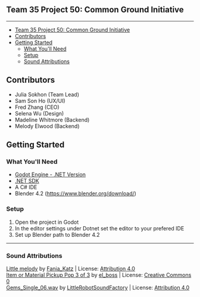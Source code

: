 ## Team 35 Project 50: Common Ground Initiative

---

- [Team 35 Project 50: Common Ground Initiative](#team-35-project-50-common-ground-initiative)
- [Contributors](#contributors)
- [Getting Started](#getting-started)
  - [What You'll Need](#what-youll-need)
  - [Setup](#setup)
  - [Sound Attributions](#sound-attributions)


## Contributors

- Julia Sokhon (Team Lead)
- Sam Son Ho (UX/UI)
- Fred Zhang (CEO)
- Selena Wu (Design)
- Madeline Whitmore (Backend)
- Melody Elwood (Backend)


## Getting Started
### What You'll Need 
- [Godot Engine - .NET Version](https://godotengine.org/download/)
- [.NET SDK](https://dotnet.microsoft.com/en-us/download)
- A C# IDE
- Blender 4.2 (https://www.blender.org/download/) 

### Setup
1. Open the project in Godot
2. In the editor settings under Dotnet set the editor to your prefered IDE
3. Set up Blender path to Blender 4.2



---

### Sound Attributions
<a href="https://freesound.org/people/Fania_Katz/sounds/749876/">Little melody</a> by <a href="https://freesound.org/people/Fania_Katz/">Fania_Katz</a> | License: <a href="https://creativecommons.org/licenses/by/4.0/">Attribution 4.0</a>
<br>
<a href="https://freesound.org/people/el_boss/sounds/665181/">Item or Material Pickup Pop 3 of 3</a> by <a href="https://freesound.org/people/el_boss/">el_boss</a> | License: <a href="http://creativecommons.org/publicdomain/zero/1.0/">Creative Commons 0</a>
<br>
<a href="https://freesound.org/people/LittleRobotSoundFactory/sounds/276097/">Gems_Single_06.wav</a> by <a href="https://freesound.org/people/LittleRobotSoundFactory/">LittleRobotSoundFactory</a> | License: <a href="https://creativecommons.org/licenses/by/4.0/">Attribution 4.0</a>
